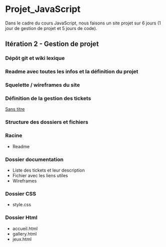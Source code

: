 # Projet_JavaScript
Dans le cadre du cours JavaScript, nous faisons un site projet sur 6 jours (1 jour de gestion de projet et 5 jours de code). 

## Itération 2 - Gestion de projet

### Dépôt git et wiki lexique

### Readme avec toutes les infos et la définition du projet

### Squelette / wireframes du site

### Définition de la gestion des tickets

[Sans titre](https://www.notion.so/1e318fb8a282802ab340da25ec17d08e?pvs=21)

### Structure des dossiers et fichiers

### Racine

- Readme

### Dossier documentation

- Liste des tickets et leur description
- Fichier avec les liens utiles
- Wireframes

### Dossier CSS

- style.css

### Dossier Html

- accueil.html
- gallery.html
- jeux.html
